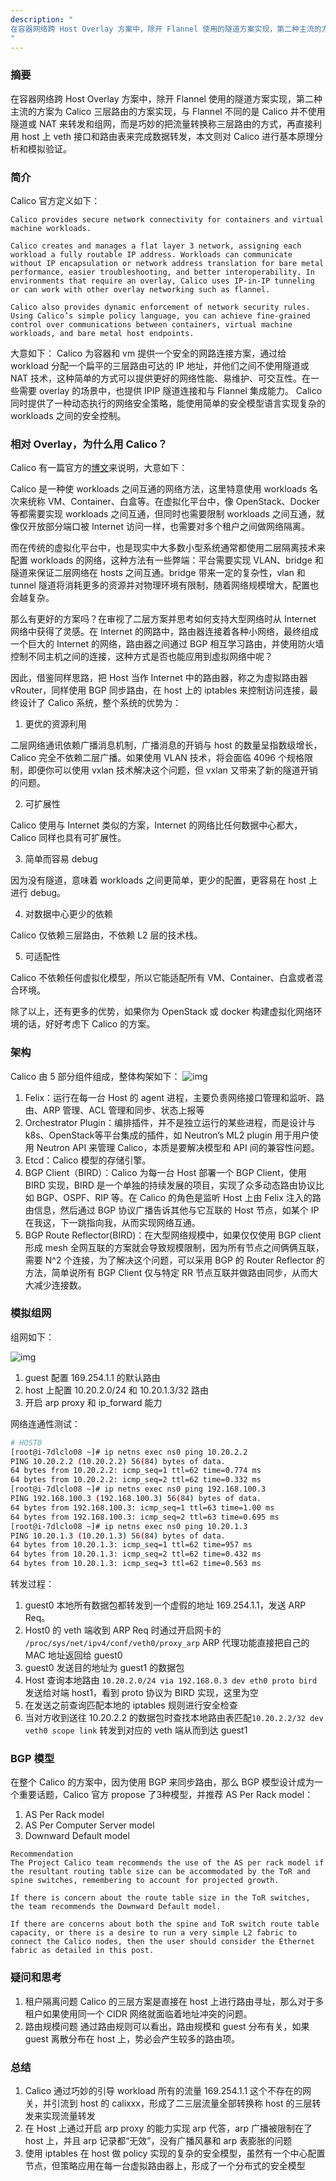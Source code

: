 ```yaml
---
description: "
在容器网络跨 Host Overlay 方案中，除开 Flannel 使用的隧道方案实现，第二种主流的方案为 Calico 三层路由的方案实现，与 Flannel 不同的是 Calico 并不使用隧道或 NAT 来转发和组网，而是巧妙的把流量转换称三层路由的方式，再直接利用 host 上 veth 接口和路由表来完成数据转发，本文则对 Calico 进行基本原理分析和模拟验证。
"
---
```

### 摘要
在容器网络跨 Host Overlay 方案中，除开 Flannel 使用的隧道方案实现，第二种主流的方案为 Calico 三层路由的方案实现，与 Flannel 不同的是 Calico 并不使用隧道或 NAT 来转发和组网，而是巧妙的把流量转换称三层路由的方式，再直接利用 host 上 veth 接口和路由表来完成数据转发，本文则对 Calico 进行基本原理分析和模拟验证。

### 简介

Calico 官方定义如下：

```text
Calico provides secure network connectivity for containers and virtual machine workloads.

Calico creates and manages a flat layer 3 network, assigning each workload a fully routable IP address. Workloads can communicate without IP encapsulation or network address translation for bare metal performance, easier troubleshooting, and better interoperability. In environments that require an overlay, Calico uses IP-in-IP tunneling or can work with other overlay networking such as flannel.

Calico also provides dynamic enforcement of network security rules. Using Calico’s simple policy language, you can achieve fine-grained control over communications between containers, virtual machine workloads, and bare metal host endpoints.
```
大意如下：
Calico 为容器和 vm 提供一个安全的网路连接方案，通过给 workload 分配一个扁平的三层路由可达的 IP 地址，并他们之间不使用隧道或 NAT 技术，这种简单的方式可以提供更好的网络性能、易维护、可交互性。在一些需要 overlay 的场景中，也提供 IPIP 隧道连接和与 Flannel 集成能力。
Calico 同时提供了一种动态执行的网络安全策略，能使用简单的安全模型语言实现复杂的 workloads 之间的安全控制。

### 相对 Overlay，为什么用 Calico？

Calico 有一篇官方的[博文](https://www.projectcalico.org/why-calico/)来说明，大意如下：

Calico 是一种使 workloads 之间互通的网络方法，这里特意使用 workloads 名次来统称 VM、Container、白盒等。在虚拟化平台中，像 OpenStack、Docker 等都需要实现 workloads 之间互通，但同时也需要限制 workloads 之间互通，就像仅开放部分端口被 Internet 访问一样，也需要对多个租户之间做网络隔离。

而在传统的虚拟化平台中，也是现实中大多数小型系统通常都使用二层隔离技术来配置 workloads 的网络，这种方法有一些弊端：平台需要实现 VLAN、bridge 和隧道来保证二层网络在 hosts 之间互通。bridge 带来一定的复杂性，vlan 和 tunnel 隧道将消耗更多的资源并对物理环境有限制，随着网络规模增大，配置也会越复杂。

那么有更好的方案吗？在审视了二层方案并思考如何支持大型网络时从 Internet 网络中获得了灵感。在 Internet 的网路中，路由器连接着各种小网络，最终组成一个巨大的 Internet 的网络，路由器之间通过 BGP 相互学习路由，并使用防火墙控制不同主机之间的连接，这种方式是否也能应用到虚拟网络中呢？

因此，借鉴同样思路，把 Host 当作 Internet 中的路由器，称之为虚拟路由器 vRouter，同样使用 BGP 同步路由，在 host 上的 iptables 来控制访问连接，最终设计了 Calico 系统，整个系统的优势为：

1. 更优的资源利用

  二层网络通讯依赖广播消息机制，广播消息的开销与 host 的数量呈指数级增长，Calico 完全不依赖二层广播。如果使用 VLAN 技术，将会面临 4096 个规格限制，即便你可以使用 vxlan 技术解决这个问题，但 vxlan 又带来了新的隧道开销的问题。

2. 可扩展性

  Calico 使用与 Internet 类似的方案，Internet 的网络比任何数据中心都大，Calico 同样也具有可扩展性。

3. 简单而容易 debug

  因为没有隧道，意味着 workloads 之间更简单，更少的配置，更容易在 host 上进行 debug。

4. 对数据中心更少的依赖

  Calico 仅依赖三层路由，不依赖 L2 层的技术栈。
  
5. 可适配性

  Calico 不依赖任何虚拟化模型，所以它能适配所有 VM、Container、白盒或者混合环境。

除了以上，还有更多的优势，如果你为 OpenStack 或 docker 构建虚拟化网络环境的话，好好考虑下 Calico 的方案。

### 架构

Calico 由 5 部分组件组成，整体构架如下：
![img](http://yangjunsss.github.io/images/Calico/calico_arch.png)

1. Felix：运行在每一台 Host 的 agent 进程，主要负责网络接口管理和监听、路由、ARP 管理、ACL 管理和同步、状态上报等
2. Orchestrator Plugin：编排插件，并不是独立运行的某些进程，而是设计与 k8s、OpenStack等平台集成的插件，如 Neutron’s ML2 plugin 用于用户使用 Neutron API 来管理 Calico，本质是要解决模型和 API 间的兼容性问题。
3. Etcd：Calico 模型的存储引擎。
4. BGP Client（BIRD）：Calico 为每一台 Host 部署一个 BGP Client，使用 BIRD 实现，BIRD 是一个单独的持续发展的项目，实现了众多动态路由协议比如 BGP、OSPF、RIP 等。在 Calico 的角色是监听 Host 上由 Felix 注入的路由信息，然后通过 BGP 协议广播告诉其他与它互联的 Host 节点，如某个 IP 在我这，下一跳指向我，从而实现网络互通。
5. BGP Route Reflector(BIRD)：在大型网络规模中，如果仅仅使用 BGP client 形成 mesh 全网互联的方案就会导致规模限制，因为所有节点之间俩俩互联，需要 N^2 个连接，为了解决这个问题，可以采用 BGP 的 Router Reflector 的方法，简单说所有 BGP Client 仅与特定 RR 节点互联并做路由同步，从而大大减少连接数。


### 模拟组网

组网如下：

![img](http://yangjunsss.github.io/images/calico/calico_network.png)

1. guest 配置 169.254.1.1 的默认路由
2. host 上配置 10.20.2.0/24 和 10.20.1.3/32 路由
3. 开启 arp proxy 和 ip_forward 能力

网络连通性测试：

```sh
# HOST0
[root@i-7dlclo08 ~]# ip netns exec ns0 ping 10.20.2.2
PING 10.20.2.2 (10.20.2.2) 56(84) bytes of data.
64 bytes from 10.20.2.2: icmp_seq=1 ttl=62 time=0.774 ms
64 bytes from 10.20.2.2: icmp_seq=2 ttl=62 time=0.332 ms
[root@i-7dlclo08 ~]# ip netns exec ns0 ping 192.168.100.3
PING 192.168.100.3 (192.168.100.3) 56(84) bytes of data.
64 bytes from 192.168.100.3: icmp_seq=1 ttl=63 time=1.00 ms
64 bytes from 192.168.100.3: icmp_seq=2 ttl=63 time=0.695 ms
[root@i-7dlclo08 ~]# ip netns exec ns0 ping 10.20.1.3
PING 10.20.1.3 (10.20.1.3) 56(84) bytes of data.
64 bytes from 10.20.1.3: icmp_seq=1 ttl=62 time=957 ms
64 bytes from 10.20.1.3: icmp_seq=2 ttl=62 time=0.432 ms
64 bytes from 10.20.1.3: icmp_seq=3 ttl=62 time=0.563 ms
```

转发过程：
1. guest0 本地所有数据包都转发到一个虚假的地址 169.254.1.1，发送 ARP Req。
2. Host0 的 veth 端收到 ARP Req 时通过开启网卡的 `/proc/sys/net/ipv4/conf/veth0/proxy_arp` ARP 代理功能直接把自己的 MAC 地址返回给 guest0
3. guest0 发送目的地址为 guest1 的数据包
4. Host 查询本地路由 `10.20.2.0/24 via 192.168.0.3 dev eth0 proto bird` 发送给对端 host1，看到 proto 协议为 BIRD 实现，这里为空
5. 在发送之前查询匹配本地的 iptables 规则进行安全检查
6. 当对方收到送往 10.20.2.2 的数据包时查找本地路由表匹配`10.20.2.2/32 dev veth0 scope link` 转发到对应的 veth 端从而到达 guest1

### BGP 模型
在整个 Calico 的方案中，因为使用 BGP 来同步路由，那么 BGP 模型设计成为一个重要话题，Calico 官方 propose 了3种模型，并推荐 AS Per Rack model：
1. AS Per Rack model
2. AS Per Computer Server model
3. Downward Default model

```text
Recommendation
The Project Calico team recommends the use of the AS per rack model if the resultant routing table size can be accommodated by the ToR and spine switches, remembering to account for projected growth.

If there is concern about the route table size in the ToR switches, the team recommends the Downward Default model.

If there are concerns about both the spine and ToR switch route table capacity, or there is a desire to run a very simple L2 fabric to connect the Calico nodes, then the user should consider the Ethernet fabric as detailed in this post.
```

### 疑问和思考
1. 租户隔离问题
    Calico 的三层方案是直接在 host 上进行路由寻址，那么对于多租户如果使用同一个 CIDR 网络就面临着地址冲突的问题。
2. 路由规模问题
    通过路由规则可以看出，路由规模和 guest 分布有关，如果 guest 离散分布在 host 上，势必会产生较多的路由项。


### 总结
1. Calico 通过巧妙的引导 workload 所有的流量 169.254.1.1 这个不存在的网关，并引流到 host 的 calixxx，形成了二三层流量全部转换称 host 的三层转发来实现流量转发
2. 在 Host 上通过开启 arp proxy 的能力实现 arp 代答，arp 广播被限制在了 host 上，并且 arp 记录都“无效”，没有广播风暴和 arp 表膨胀的问题
3. 使用 iptables 在 host 做 policy 实现的复杂的安全模型，虽然有一个中心配置节点，但策略应用在每一台虚拟路由器上，形成了一个分布式的安全模型
